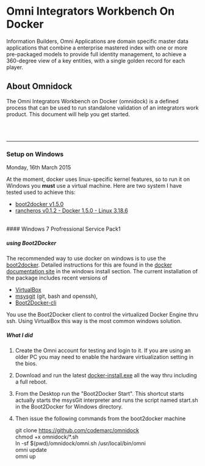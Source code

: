 # Omni Integrators Workbench On Docker

Information Builders, Omni Applications are domain specific master data applications that combine a enterprise mastered index with one or more pre-packaged models to provide full identity management, to achieve a 360-degree view of a key entities, with a single golden record for each player.

## About Omnidock
The Omni Integrators Workbench on Docker (omnidock) is a defined process that can be used to run standalone validation of an integrators work product. This document will help you get started.

<br/><br/><hr/>
### Setup on  Windows
Monday, 16th March 2015

At the moment, docker uses linux-specific kernel features, so to run it on Windows you **must** use a virtual machine. Here are two system I have tested used to achieve this:

* [boot2docker v1.5.0](https://github.com/boot2docker/windows-installer/releases/tag/v1.5.0) 
* [rancheros v0.1.2 - Docker 1.5.0 - Linux 3.18.6](https://github.com/rancherio/os/releases/download/v0.1.2/rancheros.iso)

<br/>
#### Windows 7 Profressional Service Pack1


##### using Boot2Docker
The recommended way to use docker on windows is to use the [boot2docker](http://boot2docker.io/). Detailed instructions for this are found in the [docker documentation site](https://docs.docker.com/installation/windows/) in the windows install section. The current installation of the package includes recent versions of

* [VirtualBox](https://www.virtualbox.org)  
* [msysgit](http://msysgit.github.io/) (git, bash and openssh),  
* [Boot2Docker-cli](https://github.com/boot2docker/boot2docker-cli)

You use the Boot2Docker client to control the virtualized Docker Engine thru ssh. Using VirtualBox this way is the most common windows solution.

##### What I did

1. Create the Omni account for testing and login to it. If you are using an older PC you may need to enable the hardware virtiualization setting in the bios.  

1. Download and run the latest [docker-install.exe](https://github.com/boot2docker/windows-installer/releases/tag/v1.5.0) all the way thru including a full reboot.

1. From the Desktop run the "Boot2Docker Start". This shortcut starts actually starts the msysGit interpreter and runs the script named start.sh in the Boot2Docker for Windows directory. 

1. Then issue the following commands from the boot2docker machine

    git clone https://github.com/codemarc/omnidock  
    chmod +x omnidock/*.sh  
    ln -sf $(pwd)/omnidock/omni.sh /usr/local/bin/omni  
    omni update  
    omni up  

